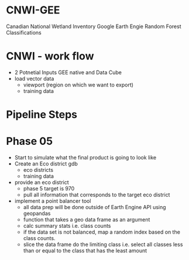 # CNWI-GEE
Canadian National Wetland Inventory Google Earth Engie Random Forest Classifications

# CNWI - work flow 
- 2 Potnetial Inputs GEE native and Data Cube
- load vector data
    - viewport (region on which we want to export)
    - training data
# Pipeline Steps

# Phase 05
- Start to simulate what the final product is going to look like
- Create an Eco district gdb
    - eco districts
    - training data
- provide an eco district
    - phase 5 target is 970
    - pull all information that corresponds to the target eco district
- implement a point balancer tool
    - all data prep will be done outside of Earth Engine API using geopandas
    - function that takes a geo data frame as an argument
    - calc summary stats i.e. class counts
    - if the data set is not balanced, map a random index based on the class counts. 
    - slice the data frame do the limiting class i.e. select all classes less than or equal to the 
        class that has the least amount